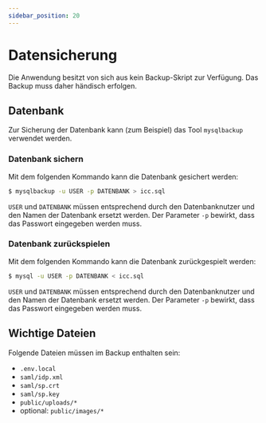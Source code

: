 ```yaml
---
sidebar_position: 20
---
```


# Datensicherung

Die Anwendung besitzt von sich aus kein Backup-Skript zur Verfügung. Das Backup muss daher händisch erfolgen.

## Datenbank

Zur Sicherung der Datenbank kann (zum Beispiel) das Tool `mysqlbackup` verwendet werden.

### Datenbank sichern

Mit dem folgenden Kommando kann die Datenbank gesichert werden:

```bash
$ mysqlbackup -u USER -p DATENBANK > icc.sql
```

`USER` und `DATENBANK` müssen entsprechend durch den Datenbanknutzer und den Namen der Datenbank ersetzt werden. Der
Parameter `-p` bewirkt, dass das Passwort eingegeben werden muss.

### Datenbank zurückspielen

Mit dem folgenden Kommando kann die Datenbank zurückgespielt werden:

```bash
$ mysql -u USER -p DATENBANK < icc.sql
```

`USER` und `DATENBANK` müssen entsprechend durch den Datenbanknutzer und den Namen der Datenbank ersetzt werden. Der
Parameter `-p` bewirkt, dass das Passwort eingegeben werden muss.

## Wichtige Dateien

Folgende Dateien müssen im Backup enthalten sein:

* `.env.local`
* `saml/idp.xml`
* `saml/sp.crt`
* `saml/sp.key`
* `public/uploads/*`
* optional: `public/images/*`
